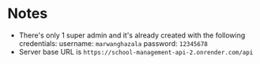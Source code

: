 # Notes

- There's only 1 super admin and it's already created with the following credentials:
    username: `marwanghazala`
    password: `12345678`
- Server base URL is `https://school-management-api-2.onrender.com/api`

